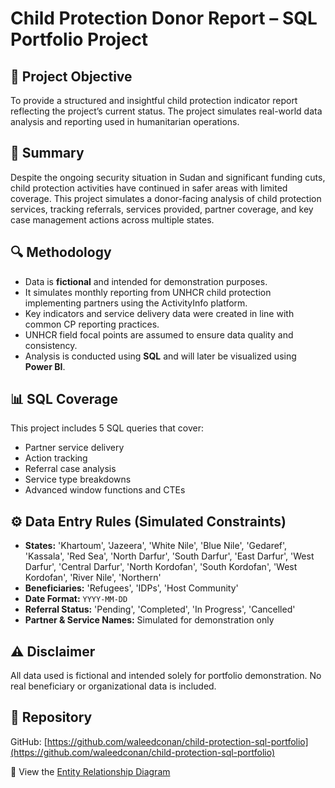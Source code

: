 # Child Protection Donor Report – SQL Portfolio Project

## 📌 Project Objective
To provide a structured and insightful child protection indicator report reflecting the project’s current status. The project simulates real-world data analysis and reporting used in humanitarian operations.

## 📝 Summary
Despite the ongoing security situation in Sudan and significant funding cuts, child protection activities have continued in safer areas with limited coverage. This project simulates a donor-facing analysis of child protection services, tracking referrals, services provided, partner coverage, and key case management actions across multiple states.

## 🔍 Methodology
- Data is **fictional** and intended for demonstration purposes.
- It simulates monthly reporting from UNHCR child protection implementing partners using the ActivityInfo platform.
- Key indicators and service delivery data were created in line with common CP reporting practices.
- UNHCR field focal points are assumed to ensure data quality and consistency.
- Analysis is conducted using **SQL** and will later be visualized using **Power BI**.

## 📊 SQL Coverage
This project includes 5 SQL queries that cover:
- Partner service delivery
- Action tracking
- Referral case analysis
- Service type breakdowns
- Advanced window functions and CTEs

## ⚙️ Data Entry Rules (Simulated Constraints)
- **States:** 'Khartoum', 'Jazeera', 'White Nile', 'Blue Nile',
  'Gedaref', 'Kassala', 'Red Sea', 'North Darfur', 'South Darfur',
  'East Darfur', 'West Darfur', 'Central Darfur', 'North Kordofan',
  'South Kordofan', 'West Kordofan', 'River Nile', 'Northern'
- **Beneficiaries:** 'Refugees', 'IDPs', 'Host Community'
- **Date Format:** `YYYY-MM-DD`  
- **Referral Status:** 'Pending', 'Completed', 'In Progress', 'Cancelled'  
- **Partner & Service Names:** Simulated for demonstration only

## ⚠️ Disclaimer
All data used is fictional and intended solely for portfolio demonstration. No real beneficiary or organizational data is included.

## 🔗 Repository
GitHub: [https://github.com/waleedconan/child-protection-sql-portfolio](https://github.com/waleedconan/child-protection-sql-portfolio)

📘 View the [Entity Relationship Diagram](child_protection_erd.md)
